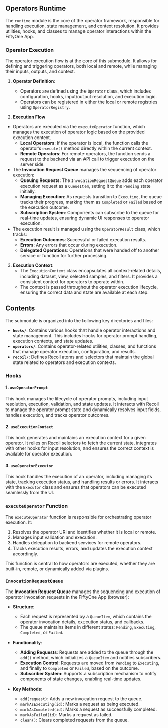 ## Operators Runtime

The `runtime` module is the core of the operator framework, responsible for
handling execution, state management, and context resolution. It provides
utilities, hooks, and classes to manage operator interactions within the
FiftyOne App.

### Operator Execution

The operator execution flow is at the core of this submodule. It allows for
defining and triggering operators, both local and remote, while managing their
inputs, outputs, and context.

1. **Operator Definition**:

    - Operators are defined using the `Operator` class, which includes
      configuration, hooks, input/output resolution, and execution logic.
    - Operators can be registered in either the local or remote registries
      using `OperatorRegistry`.

2. **Execution Flow**

-   Operators are executed via the `executeOperator` function, which manages
    the execution of operator logic based on the provided execution context.
    -   **Local Operators**: If the operator is local, the function calls the
        operator’s `execute()` method directly within the current context.
    -   **Remote Operators**: For remote operators, the function sends a
        request to the backend via an API call to trigger execution on the
        server side.
-   The **Invocation Request Queue** manages the sequencing of operator
    execution:
    -   **Queuing Requests**: The `InvocationRequestQueue` adds each operator
        execution request as a `QueueItem`, setting it to the `Pending` state
        initially.
    -   **Managing Execution**: As requests transition to `Executing`, the
        queue tracks their progress, marking them as `Completed` or `Failed`
        based on the execution outcome.
    -   **Subscription System**: Components can subscribe to the queue for
        real-time updates, ensuring dynamic UI responses to operator execution.
-   The execution result is managed using the `OperatorResult` class, which
    tracks:
    -   **Execution Outcomes**: Successful or failed execution results.
    -   **Errors**: Any errors that occur during execution.
    -   **Delegated Operations**: Operations that were handed off to another
        service or function for further processing.

3. **Execution Context**:
    - The `ExecutionContext` class encapsulates all context-related details,
      including dataset, view, selected samples, and filters. It provides a
      consistent context for operators to operate within.
    - The context is passed throughout the operator execution lifecycle,
      ensuring the correct data and state are available at each step.

## Contents

The submodule is organized into the following key directories and files:

-   **`hooks/`**: Contains various hooks that handle operator interactions and
    state management. This includes hooks for operator prompt handling,
    execution contexts, and state updates.
-   **`operators/`**: Contains operator-related utilities, classes, and
    functions that manage operator execution, configuration, and results.
-   **`recoil/`**: Defines Recoil atoms and selectors that maintain the global
    state related to operators and execution contexts.

### Hooks

#### 1. `useOperatorPrompt`

This hook manages the lifecycle of operator prompts, including input
resolution, execution, validation, and state updates. It interacts with Recoil
to manage the operator prompt state and dynamically resolves input fields,
handles execution, and tracks operator outcomes.

#### 2. `useExecutionContext`

This hook generates and maintains an execution context for a given operator. It
relies on Recoil selectors to fetch the current state, integrates with other
hooks for input resolution, and ensures the correct context is available for
operator execution.

#### 3. `useOperatorExecutor`

This hook handles the execution of an operator, including managing its state,
tracking execution status, and handling results or errors. It interacts with
the `Executor` class and ensures that operators can be executed seamlessly from
the UI.

### `executeOperator` Function

The `executeOperator` function is responsible for orchestrating operator
execution. It:

1. Resolves the operator URI and identifies whether it is local or remote.
2. Manages input validation and execution.
3. Handles delegation to backend services for remote operators.
4. Tracks execution results, errors, and updates the execution context
   accordingly.

This function is central to how operators are executed, whether they are
built-in, remote, or dynamically added via plugins.

### `InvocationRequestQueue`

The **Invocation Request Queue** manages the sequencing and execution of
operator invocation requests in the FiftyOne App (browser):

-   **Structure**:
    -   Each request is represented by a `QueueItem`, which contains the
        operator invocation details, execution status, and callbacks.
    -   The queue maintains items in different states: `Pending`, `Executing`,
        `Completed`, or `Failed`.
-   **Functionality**:

    -   **Adding Requests**: Requests are added to the queue through the
        `add()` method, which initializes a `QueueItem` and notifies
        subscribers.
    -   **Execution Control**: Requests are moved from `Pending` to
        `Executing`, and finally to `Completed` or `Failed`, based on the
        outcome.
    -   **Subscriber System**: Supports a subscription mechanism to notify
        components of state changes, enabling real-time updates.

-   **Key Methods**:
    -   `add(request)`: Adds a new invocation request to the queue.
    -   `markAsExecuting(id)`: Marks a request as being executed.
    -   `markAsCompleted(id)`: Marks a request as successfully completed.
    -   `markAsFailed(id)`: Marks a request as failed.
    -   `clean()`: Clears completed requests from the queue.
